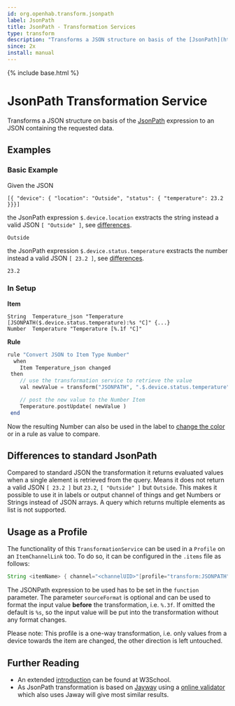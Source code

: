 ```yaml
---
id: org.openhab.transform.jsonpath
label: JsonPath
title: JsonPath - Transformation Services
type: transform
description: "Transforms a JSON structure on basis of the [JsonPath](https://github.com/jayway/JsonPath#jayway-jsonpath) expression to an JSON containing the requested data."
since: 2x
install: manual
---
```


<!-- Attention authors: Do not edit directly. Please add your changes to the appropriate source repository -->

{% include base.html %}

# JsonPath Transformation Service

Transforms a JSON structure on basis of the [JsonPath](https://github.com/jayway/JsonPath#jayway-jsonpath) expression to an JSON containing the requested data.

## Examples

### Basic Example

Given the JSON

```
[{ "device": { "location": "Outside", "status": { "temperature": 23.2 }}}]
```

the JsonPath expression `$.device.location` exstracts the string instead a valid JSON `[ "Outside" ]`, see [differences](#differences-to-standard-jsonpath).

```
Outside
```

the JsonPath expression `$.device.status.temperature` exstracts the number instead a valid JSON `[ 23.2 ]`, see [differences](#differences-to-standard-jsonpath).

```
23.2
```

### In Setup

**Item**

```csv
String  Temperature_json "Temperature [JSONPATH($.device.status.temperature):%s °C]" {...}
Number  Temperature "Temperature [%.1f °C]"
```

**Rule**

```php
rule "Convert JSON to Item Type Number"
  when
    Item Temperature_json changed
 then
    // use the transformation service to retrieve the value
    val newValue = transform("JSONPATH", ".$.device.status.temperature", Temperature_json.state.toString)

    // post the new value to the Number Item
    Temperature.postUpdate( newValue )
 end
```

Now the resulting Number can also be used in the label to [change the color](https://docs.openhab.org/configuration/sitemaps.html#label-and-value-colors) or in a rule as value to compare.

## Differences to standard JsonPath

Compared to standard JSON the transformation it returns evaluated values when a single alement is retrieved from the query.
Means it does not return a valid JSON `[ 23.2 ]` but `23.2`, `[ "Outside" ]` but `Outside`.
This makes it possible to use it in labels or output channel of things and get Numbers or Strings instead of JSON arrays.
A query which returns multiple elements as list is not supported.

## Usage as a Profile

The functionality of this `TransformationService` can be used in a `Profile` on an `ItemChannelLink` too.
To do so, it can be configured in the `.items` file as follows:

```java
String <itemName> { channel="<channelUID>"[profile="transform:JSONPATH", function="<jsonPath>", sourceFormat="<valueFormat>"]}
```

The JSONPath expression to be used has to be set in the `function` parameter.
The parameter `sourceFormat` is optional and can be used to format the input value **before** the transformation, i.e. `%.3f`.
If omitted the default is `%s`, so the input value will be put into the transformation without any format changes.

Please note: This profile is a one-way transformation, i.e. only values from a device towards the item are changed, the other direction is left untouched.

## Further Reading

* An extended [introduction](https://www.w3schools.com/js/js_json_intro.asp) can be found at W3School.
* As JsonPath transformation is based on [Jayway](https://github.com/json-path/JsonPath) using a [online validator](https://jsonpath.herokuapp.com/) which also uses Jaway will give most similar results. 
